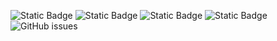 ![Static Badge](https://img.shields.io/badge/blacklists-60-000000) ![Static Badge](https://img.shields.io/badge/blacklisted-2640102-cc0000) ![Static Badge](https://img.shields.io/badge/whitelisted-2245-00CC00) ![Static Badge](https://img.shields.io/badge/streaming_blacklist-28107-000000) ![GitHub issues](https://img.shields.io/github/issues/fabriziosalmi/blacklists)
